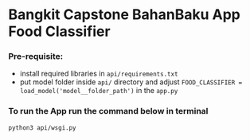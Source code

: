 # Bangkit Capstone BahanBaku App Food Classifier
### Pre-requisite:
- install required libraries in ```api/requirements.txt```
- put model folder inside ```api/``` directory and adjust ```FOOD_CLASSIFIER = load_model('model__folder_path')``` in the ```app.py```
### To run the App run the command below in terminal
```
python3 api/wsgi.py
```
